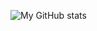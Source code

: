 ![My GitHub stats](https://github-readme-stats.vercel.app/api?username=CarlosHMms&show_icons=true&theme=radical)
